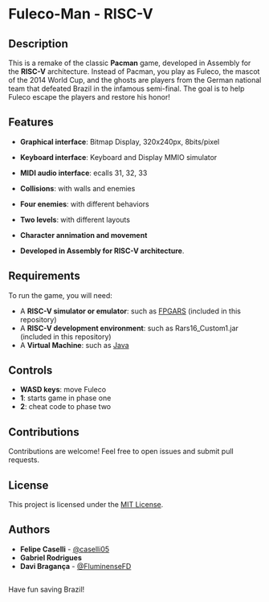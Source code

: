 # Fuleco-Man  -  RISC-V


## Description
This is a remake of the classic **Pacman** game, developed in Assembly for the **RISC-V** architecture. Instead of Pacman, you play as Fuleco, the mascot of the 2014 World Cup, and the ghosts are players from the German national team that defeated Brazil in the infamous semi-final. The goal is to help Fuleco escape the players and restore his honor!

## Features
- **Graphical interface**: Bitmap Display, 320x240px, 8bits/pixel
- **Keyboard interface**: Keyboard and Display MMIO simulator
- **MIDI audio interface**: ecalls 31, 32, 33
- **Collisions**: with walls and enemies
- **Four enemies**: with different behaviors
- **Two levels**: with different layouts
- **Character annimation and movement**

- **Developed in Assembly for RISC-V architecture**.

## Requirements
To run the game, you will need:
- A **RISC-V simulator or emulator**: such as [FPGARS](https://github.com/LeoRiether/FPGRARS) (included in this repository)
- A **RISC-V development environment**: such as Rars16_Custom1.jar (included in this repository)
- A **Virtual Machine**: such as [Java](https://www.java.com/pt-BR/download/ie_manual.jsp?locale)

## Controls
- **WASD keys**: move Fuleco
- **1**: starts game in phase one
- **2**: cheat code to phase two

## Contributions
Contributions are welcome! Feel free to open issues and submit pull requests.

## License
This project is licensed under the [MIT License](https://opensource.org/license/mit).

## Authors
- **Felipe Caselli** - [@caselli05](https://github.com/caselli05)
- **Gabriel Rodrigues**
- **Davi Bragança** - [@FluminenseFD](https://github.com/FluminenseFD)

##

Have fun saving Brazil!
